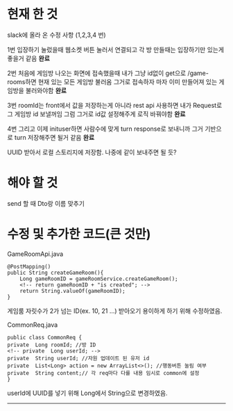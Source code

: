 # 현재 한 것
slack에 올라 온 수정 사항 (1,2,3,4 번)

1번 입장하기 눌렀을때 웹소켓 버튼 눌러서 연결되고 각 방 만들때는 입장하기만 있는게 좋을거 같음  **완료**

2번 처음에 게임방 나오는 화면에 접속했을때 내가 그냥 id없이 get으로 /game-rooms하면 현재 있는 모든 게임방 불러옴 그거로 접속하자 마자 이미 만들어져 있는 게임방을 불러와야함 **완료**

3번 roomId는 front에서 값을 저장하는게 아니라 rest api 사용하면 내가 Request로 그 게임방 id 보낼꺼임 그럼 그거로 id값 설정해주게 로직 바꿔야함 **완료**

4번 그리고 이제 inituser하면 사람수에 맞게 turn response로 보내니까 그거 기반으로 turn 저장해주면 될거 같음 **완료**

UUID 받아서 로컬 스토리지에 저장함. 나중에 같이 보내주면 될 듯?

# 해야 할 것

send 할 때 Dto랑 이름 맞추기


# 수정 및 추가한 코드(큰 것만)

GameRoomApi.java

    @PostMapping()
    public String createGameRoom(){
        Long gameRoomID = gameRoomService.createGameRoom();
        <!-- return gameRoomID + "is created"; -->
        return String.valueOf(gameRoomID);
    }

게임룸 자릿수가 2가 넘는 ID(ex. 10, 21 ...) 받아오기 용이하게 하기 위해 수정하였음.

CommonReq.java

    public class CommonReq {
    private  Long roomId; //방 ID
    <!-- private  Long userId; -->
    private  String userId; //자원 업데이트 된 유저 id
    private  List<Long> action = new ArrayList<>(); //행동버튼 눌림 여부
    private  String content;// 각 req마다 다를 내용 임시로 common에 설정
    }

userId에 UUID를 넣기 위해 Long에서 String으로 변경하였음.

---

